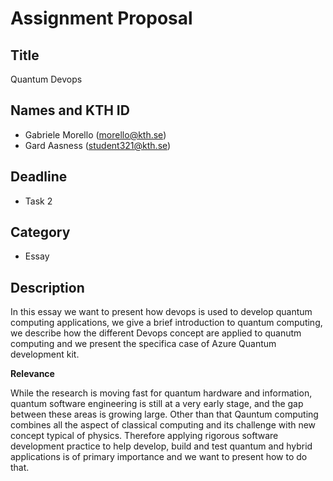 
# Assignment Proposal

## Title

Quantum Devops

## Names and KTH ID

  - Gabriele Morello (morello@kth.se)
  - Gard Aasness (student321@kth.se)

## Deadline

- Task 2

## Category

- Essay

## Description

In this essay we want to present how devops is used to develop quantum computing applications, we give a brief introduction to quantum computing, we describe how the different Devops concept are applied to quanutm computing and we present the specifica case of Azure Quantum development kit.

**Relevance**

While the research is moving fast for quantum hardware and information, quantum software engineering is still at a very early stage, and the gap between these areas is growing large. Other than that Qauntum computing combines all the aspect of classical computing and its challenge with new concept typical of physics.
Therefore applying rigorous software development practice to help develop, build and test quantum and hybrid applications is of primary importance and we want to present how to do that.

